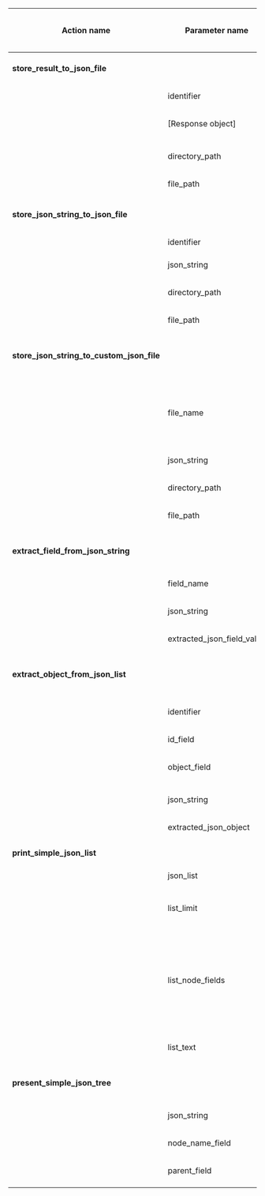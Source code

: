 | Action name                           | Parameter name             | Parameter type | Parameter value type | Expected from previous action | Helper function | Description                                                                                                                                           | Comments                 |
|---------------------------------------|----------------------------|----------------|----------------------|-------------------------------|-----------------|-------------------------------------------------------------------------------------------------------------------------------------------------------|--------------------------|
| **store_result_to_json_file**         |                            |                |                      |                               |                 | Action for storing the result to a JSON file                                                                                                          |                          |
|                                       | identifier                 | Input          | String               | Yes                           |                 | The identifier of the file to store                                                                                                                   |                          |
|                                       | [Response object]          | Input          | JSON                 | Yes                           |                 | The response object's .json() value                                                                                                                   |                          |
|                                       | directory_path             | Input          | String               | No                            |                 | The path to the directory where to store the result                                                                                                   |                          |
|                                       | file_path                  | Output         | String               | -                             |                 | The path to the stored file                                                                                                                           |                          |
|                                       |                            |                |                      |                               |                 |                                                                                                                                                       |                          |
| **store_json_string_to_json_file**    |                            |                |                      |                               |                 | Action for storing a JSON string to a JSON file                                                                                                       |                          |
|                                       | identifier                 | Input          | String               | Yes                           |                 | The identifier of the file to store                                                                                                                   |                          |
|                                       | json_string                | Input          | JSON String          | Yes                           |                 | The JSON string to store                                                                                                                              |                          |
|                                       | directory_path             | Input          | String               | No                            |                 | The path to the directory where to store the result                                                                                                   |                          |
|                                       | file_path                  | Output         | String               | -                             |                 | The path to the stored file                                                                                                                           |                          |
|                                       |                            |                |                      |                               |                 |                                                                                                                                                       |                          |
| **store_json_string_to_custom_json_file**|                         |                |                      |                               |                 | Action for storing a JSON string to a custom named JSON file                                                                                          |                          |
|                                       | file_name                  | Input          | String               | Yes                           |                 | The name of the file to store. If not set it will default to be placed at "directory_path" as: api_response.json                                      |                          |
|                                       | json_string                | Input          | String               | Yes                           |                 | The JSON string to store                                                                                                                              |                          |
|                                       | directory_path             | Input          | String               | No                            |                 | The path to the directory where to store the result                                                                                                   |                          |
|                                       | file_path                  | Output         | String               | -                             |                 | The path to the stored file                                                                                                                           |                          |
|                                       |                            |                |                      |                               |                 |                                                                                                                                                       |                          |
| **extract_field_from_json_string**    |                            |                |                      |                               |                 | Action for extracting a field from a JSON string                                                                                                      |                          |
|                                       | field_name                 | Input          | String               | Yes                           |                 | The name of the field to extract                                                                                                                      |                          |
|                                       | json_string                | Input          | JSON String          | No                            |                 | The JSON string to extract the field from                                                                                                             |                          |
|                                       | extracted_json_field_value | Output         | JSON String          | -                             |                 | The extracted field as a string                                                                                                                       |                          |
|                                       |                            |                |                      |                               |                 |                                                                                                                                                       |                          |
| **extract_object_from_json_list**     |                            |                |                      |                               |                 | Action for extracting an object from a JSON list                                                                                                      |                          |
|                                       | identifier                 | Input          | String               | Yes                           |                 | The identifier of the object to extract                                                                                                               |                          |
|                                       | id_field                   | Input          | String               | No                            |                 | The field to use to find the identifier                                                                                                               |                          |
|                                       | object_field               | Input          | String               | No                            |                 | The field to extract the object from                                                                                                                  |                          |
|                                       | json_string                | Input          | JSON String          | Yes                           |                 | The JSON list string to extract the object from                                                                                                       |                          |
|                                       | extracted_json_object      | Output         | JSON String          | -                             |                 | The extracted object as a string                                                                                                                      |                          |
|                                       |                            |                |                      |                               |                 |                                                                                                                                                       |                          |
| **print_simple_json_list**            |                            |                |                      |                               |                 | Action for printing a simple JSON list                                                                                                                |                          |
|                                       | json_list                  | Input          | JSON List String     | Yes                           |                 | The JSON list to print                                                                                                                                |                          |
|                                       | list_limit                 | Input          | Integer              | No                            |                 | The maximum number of items to print. Defaults to: 10                                                                                                 |                          |
|                                       | list_node_fields           | Input          | String               | No                            |                 | The fields to display in the list, defaults to the whole item. Comma separated list. If the field is not found the value will be empty for that item. |                          |
|                                       | list_text                  | Input          | String               | No                            |                 | The text to display before the list                                                                                                                   |                          |
|                                       |                            |                |                      |                               |                 |                                                                                                                                                       |                          |
| **present_simple_json_tree**          |                            |                |                      |                               |                 | Action for presenting a simple JSON tree                                                                                                              |                          |
|                                       | json_string                | Input          | JSON String          | Yes                           |                 | The JSON string to present as a tree                                                                                                                  |                          |
|                                       | node_name_field            | Input          | String               | No                            |                 | The field to use as the node name                                                                                                                     |                          |
|                                       | parent_field               | Input          | String               | No                            |                 | The field to use to identify the parent node                                                                                                          |                          |